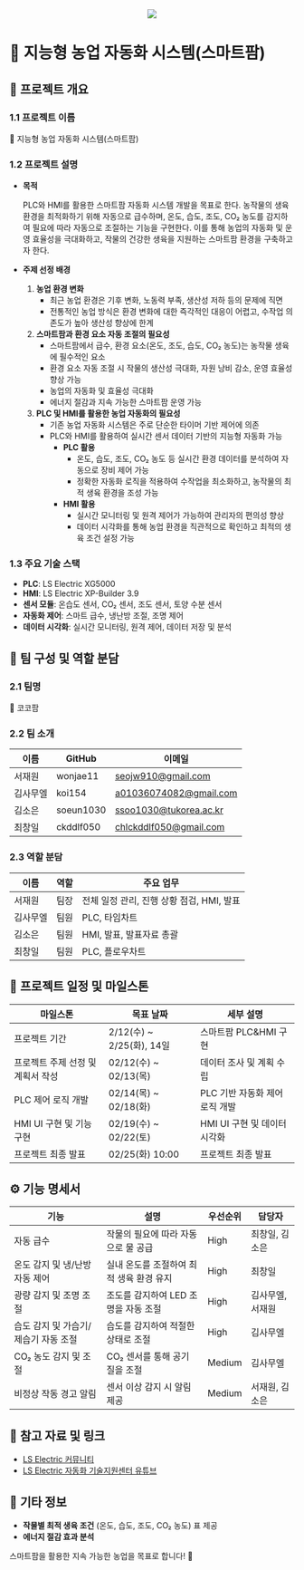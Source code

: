 <div align= "center">
    <img src="https://capsule-render.vercel.app/api?type=waving&color=gradient&height=180&text=cocofarm&animation=twinkling&fontColor=d4f0d1&fontSize=90" />
    </div>
    <div style="text-align: left;"> 

# 🌱 지능형 농업 자동화 시스템(스마트팜)

## 📌 프로젝트 개요

### 1.1 프로젝트 이름

🌱 지능형 농업 자동화 시스템(스마트팜)

### 1.2 프로젝트 설명

- **목적**
    
    PLC와 HMI를 활용한 스마트팜 자동화 시스템 개발을 목표로 한다. 
    농작물의 생육 환경을 최적화하기 위해 자동으로 급수하며, 온도, 습도, 조도, CO₂ 농도를 감지하여 필요에 따라 자동으로 조절하는 기능을 구현한다.
    이를 통해 농업의 자동화 및 운영 효율성을 극대화하고, 작물의 건강한 생육을 지원하는 스마트팜 환경을 구축하고자 한다.
    
- **주제 선정 배경**
    1. **농업 환경 변화**
        - 최근 농업 환경은 기후 변화, 노동력 부족, 생산성 저하 등의 문제에 직면
        - 전통적인 농업 방식은 환경 변화에 대한 즉각적인 대응이 어렵고, 수작업 의존도가 높아 생산성 향상에 한계
    2. **스마트팜과 환경 요소 자동 조절의 필요성**
        - 스마트팜에서 급수, 환경 요소(온도, 조도, 습도, CO₂ 농도)는 농작물 생육에 필수적인 요소
        - 환경 요소 자동 조절 시 작물의 생산성 극대화, 자원 낭비 감소, 운영 효율성 향상 가능
        - 농업의 자동화 및 효율성 극대화
        - 에너지 절감과 지속 가능한 스마트팜 운영 가능
    3. **PLC 및 HMI를 활용한 농업 자동화의 필요성**
        - 기존 농업 자동화 시스템은 주로 단순한 타이머 기반 제어에 의존
        - PLC와 HMI를 활용하여 실시간 센서 데이터 기반의 지능형 자동화 가능
            - **PLC 활용**
                - 온도, 습도, 조도, CO₂ 농도 등 실시간 환경 데이터를 분석하여 자동으로 장비 제어 가능
                - 정확한 자동화 로직을 적용하여 수작업을 최소화하고, 농작물의 최적 생육 환경을 조성 가능
            - **HMI 활용**
                - 실시간 모니터링 및 원격 제어가 가능하여 관리자의 편의성 향상
                - 데이터 시각화를 통해 농업 환경을 직관적으로 확인하고 최적의 생육 조건 설정 가능

### 1.3 주요 기술 스택

- **PLC**: LS Electric XG5000
- **HMI**: LS Electric XP-Builder 3.9
- **센서 모듈**: 온습도 센서, CO₂ 센서, 조도 센서, 토양 수분 센서
- **자동화 제어**: 스마트 급수, 냉난방 조절, 조명 제어
- **데이터 시각화**: 실시간 모니터링, 원격 제어, 데이터 저장 및 분석

## 🚀 팀 구성 및 역할 분담

### 2.1 팀명

🥥 코코팜

### 2.2 팀 소개

| 이름 | GitHub | 이메일 |
| --- | --- | --- |
| 서재원 | wonjae11 | seojw910@gmail.com |
| 김사무엘 | koi154 | a01036074082@gmail.com |
| 김소은 | soeun1030 | ssoo1030@tukorea.ac.kr |
| 최창일 | ckddlf050 | chlckddlf050@gmail.com |

### 2.3 역할 분담

| 이름 | 역할 | 주요 업무 |
| --- | --- | --- |
| 서재원 | 팀장 | 전체 일정 관리, 진행 상황 점검, HMI, 발표 |
| 김사무엘 | 팀원 | PLC, 타임차트 |
| 김소은 | 팀원 | HMI, 발표, 발표자료 총괄 |
| 최창일 | 팀원 | PLC, 플로우차트 |

## 📅 프로젝트 일정 및 마일스톤

| 마일스톤 | 목표 날짜 | 세부 설명 |
| --- | --- | --- |
| 프로젝트 기간 | 2/12(수) ~ 2/25(화), 14일 | 스마트팜 PLC&HMI 구현 |
| 프로젝트 주제 선정 및 계획서 작성 | 02/12(수) ~ 02/13(목) | 데이터 조사 및 계획 수립 |
| PLC 제어 로직 개발 | 02/14(목) ~ 02/18(화) | PLC 기반 자동화 제어 로직 개발 |
| HMI UI 구현 및 기능 구현 | 02/19(수) ~ 02/22(토) | HMI UI 구현 및 데이터 시각화 |
| 프로젝트 최종 발표 | 02/25(화) 10:00 | 프로젝트 최종 발표 |

## ⚙️ 기능 명세서

| 기능 | 설명 | 우선순위 | 담당자 |
| --- | --- | --- | --- |
| 자동 급수 | 작물의 필요에 따라 자동으로 물 공급 | High | 최창일, 김소은 |
| 온도 감지 및 냉/난방 자동 제어 | 실내 온도를 조절하여 최적 생육 환경 유지 | High | 최창일 |
| 광량 감지 및 조명 조절 | 조도를 감지하여 LED 조명을 자동 조절 | High | 김사무엘, 서재원 |
| 습도 감지 및 가습기/제습기 자동 조절 | 습도를 감지하여 적절한 상태로 조절 | High | 김사무엘 |
| CO₂ 농도 감지 및 조절 | CO₂ 센서를 통해 공기 질을 조절 | Medium | 김사무엘 |
| 비정상 작동 경고 알림 | 센서 이상 감지 시 알림 제공 | Medium | 서재원, 김소은 |

## 📄 참고 자료 및 링크

- [LS Electric 커뮤니티](https://sol.ls-electric.com/kr/ko/service/sample)
- [LS Electric 자동화 기술지원센터 유튜브](https://www.youtube.com/@LSELECTRICAutomationOasis)

## 📌 기타 정보

- **작물별 최적 생육 조건** (온도, 습도, 조도, CO₂ 농도) 표 제공
- **에너지 절감 효과 분석**

스마트팜을 활용한 지속 가능한 농업을 목표로 합니다! 🌿
